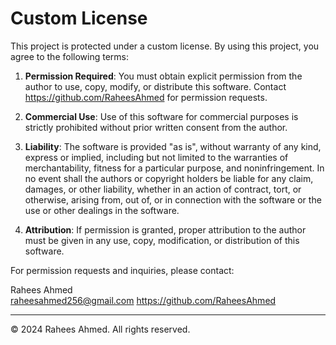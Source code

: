 # Custom License

This project is protected under a custom license. By using this project, you agree to the following terms:

1. **Permission Required**: You must obtain explicit permission from the author to use, copy, modify, or distribute this software. Contact https://github.com/RaheesAhmed for permission requests.

2. **Commercial Use**: Use of this software for commercial purposes is strictly prohibited without prior written consent from the author.

3. **Liability**: The software is provided "as is", without warranty of any kind, express or implied, including but not limited to the warranties of merchantability, fitness for a particular purpose, and noninfringement. In no event shall the authors or copyright holders be liable for any claim, damages, or other liability, whether in an action of contract, tort, or otherwise, arising from, out of, or in connection with the software or the use or other dealings in the software.

4. **Attribution**: If permission is granted, proper attribution to the author must be given in any use, copy, modification, or distribution of this software.

For permission requests and inquiries, please contact:

Rahees Ahmed  
raheesahmed256@gmail.com
https://github.com/RaheesAhmed

---

© 2024 Rahees Ahmed. All rights reserved.
